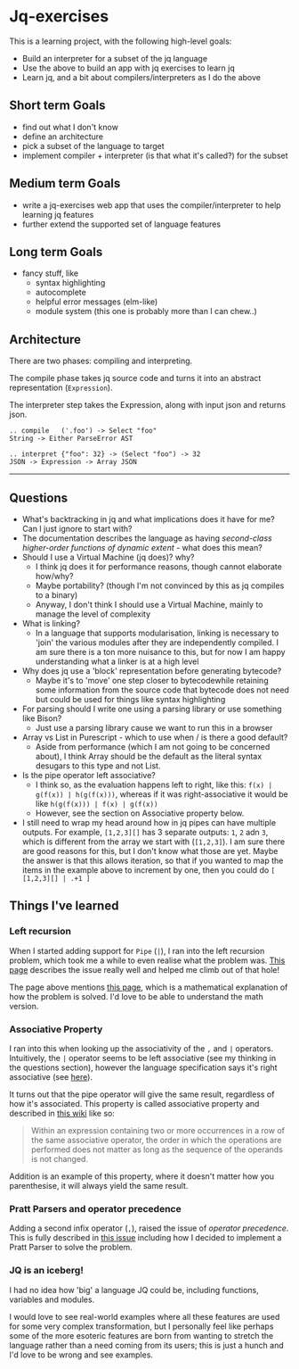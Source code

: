 # Jq-exercises

This is a learning project, with the following high-level goals:

- Build an interpreter for a subset of the jq language
- Use the above to build an app with jq exercises to learn jq
- Learn jq, and a bit about compilers/interpreters as I do the above

## Short term Goals

- find out what I don't know
- define an architecture
- pick a subset of the language to target
- implement compiler + interpreter (is that what it's called?) for the subset

## Medium term Goals

- write a jq-exercises web app that uses the compiler/interpreter to help learning jq features
- further extend the supported set of language features

## Long term Goals

- fancy stuff, like
  - syntax highlighting
  - autocomplete
  - helpful error messages (elm-like)
  - module system (this one is probably more than I can chew..)
    
## Architecture

There are two phases: compiling and interpreting.

The compile phase takes jq source code and turns it into an abstract representation (`Expression`).

The interpreter step takes the Expression, along with input json and returns json.

```
.. compile   ('.foo') -> Select "foo"
String -> Either ParseError AST

.. interpret {"foo": 32} -> (Select "foo") -> 32
JSON -> Expression -> Array JSON
```

---
## Questions

- What's backtracking in jq and what implications does it have for me? Can I just ignore to start with?
- The documentation describes the language as having _second-class higher-order functions of dynamic extent_ - what does
  this mean?
- Should I use a Virtual Machine (jq does)? why?
  - I think jq does it for performance reasons, though cannot elaborate how/why?
  - Maybe portability? (though I'm not convinced by this as jq compiles to a binary)
  - Anyway, I don't think I should use a Virtual Machine, mainly to manage the level of complexity
- What is linking?
  - In a language that supports modularisation, linking is necessary to 'join' the various modules after they are independently
  compiled. I am sure there is a ton more nuisance to this, but for now I am happy understanding what a linker is at a high level
- Why does jq use a 'block' representation before generating bytecode?
  - Maybe it's to 'move' one step closer to bytecodewhile retaining some information from the source code that bytecode does
  not need but could be used for things like syntax highlighting
- For parsing should I write one using a parsing library or use something like Bison?
  - Just use a parsing library cause we want to run this in a browser
- Array vs List in Purescript - which to use when / is there a good default?
  - Aside from performance (which I am not going to be concerned about), I think Array should be the default as the literal syntax
    desugars to this type and not List.
- Is the pipe operator left associative?
  - I think so, as the evaluation happens left to right, like this: `f(x) | g(f(x)) | h(g(f(x)))`, whereas if it was
    right-associative it would be like `h(g(f(x))) | f(x) | g(f(x))`
  - However, see the section on Associative property below.
- I still need to wrap my head around how in jq pipes can have multiple outputs. For example, `[1,2,3][]` has 3 separate
  outputs: `1`, `2` adn `3`, which is different from the array we start with (`[1,2,3]`). I am sure there are good reasons
  for this, but I don't know what those are yet.
  Maybe the answer is that this allows iteration, so that if you wanted to map the items in the example above to increment
  by one, then you could do `[ [1,2,3][] | .+1 ]`

##  Things I've learned

### Left recursion
When I started adding support for `Pipe` (`|`), I ran into the left recursion problem, which took me a while to even
realise what the problem was. [This page](https://github.com/glebec/left-recursion) describes the issue really well
and helped me climb out of that hole!

The page above mentions [this page](https://www.csd.uwo.ca/~mmorenom/CS447/Lectures/Syntax.html/node8.html), which
is a mathematical explanation of how the problem is solved. I'd love to be able to understand the math version.

### Associative Property
I ran into this when looking up the associativity of the `,` and `|` operators. Intuitively, the `|` operator seems to be
left associative (see my thinking in the questions section), however the language specification says it's right associative
(see [here](https://github.com/stedolan/jq/wiki/jq-Language-Description#operators-priority)).

It turns out that the pipe operator will give the same result, regardless of how it's associated. This property is called
associative property and described in [this wiki](https://en.m.wikipedia.org/wiki/Associative_property) like so:

> Within an expression containing two or more occurrences in a row of the same associative operator,
> the order in which the operations are performed does not matter as long as the sequence of the operands is not changed.

Addition is an example of this property, where it doesn't matter how you parenthesise, it will always yield the same result.

### Pratt Parsers and operator precedence
Adding a second infix operator (`,`), raised the issue of _operator precedence_.
This is fully described in [this issue](https://github.com/andreamazza89/jq-exercises/issues/1) including how
I decided to implement a Pratt Parser to solve the problem.

### JQ is an iceberg!
I had no idea how 'big' a language JQ could be, including functions, variables and modules.

I would love to see real-world examples where all these features are used for some very complex transformation, but I
personally feel like perhaps some of the more esoteric features are born from wanting to stretch the language rather than
a need coming from its users; this is just a hunch and I'd love to be wrong and see examples.
